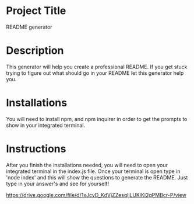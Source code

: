 # Project Title 
  README generator 

# Description 
  This generator will help you create a professional README. If you get stuck trying to figure out what should go in your README let this generator help     you. 

# Installations 
  You will need to  install npm, and npm inquirer in order to get the prompts to show in your integrated terminal. 

# Instructions 
  After you finish the installations needed, you will need to open your integrated terminal in the index.js file. Once your terminal is open type in 'node   index' and this will show the questions to generate the README. Just type in your answer's and see for yourself! 
  
  https://drive.google.com/file/d/1xJcyD_KdVjZZesqljLUKlKi2gPMBcr-P/view
